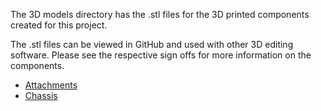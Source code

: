 The 3D models directory has the .stl files for the 3D printed components created for this project.

The .stl files can be viewed in GitHub and used with other 3D editing software. Please see the respective sign offs for more information on the components.

- [Attachments](https://github.com/lchapman42/Control-Sensing-Wireless-Charging-Robot/blob/main/Documentation/Signoffs/Attachment%20Signoff.md)
- [Chassis]()

